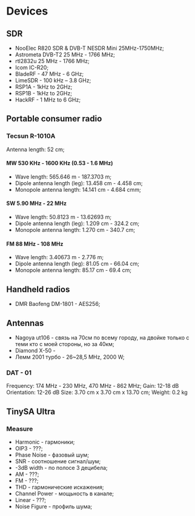 # Devices

## SDR

- NooElec R820 SDR & DVB-T NESDR Mini 25MHz-1750MHz;
- Astrometa DVB-T2  25 MHz - 1766 MHz;
- rtl2832u 25 MHz - 1766 MHz;
- Icom IC-R20;
- BladeRF - 47 MHz - 6 GHz;
- LimeSDR - 100 kHz – 3.8 GHz;
- RSP1A - 1kHz to 2GHz;
- RSP1B - 1kHz to 2GHz;
- HackRF - 1 MHz to 6 GHz;

## Portable consumer radio

### Tecsun R-1010A

Antenna length: 52 cm;

#### MW 530 KHz - 1600 KHz (0.53 - 1.6 MHz)

- Wave length: 565.646 m - 187.3703 m;
- Dipole antenna length (leg): 13.458 cm -  4.458 cm;
- Monopole antenna length: 14.141 cm -  4.684 cmm;

#### SW 5.90 MHz - 22 MHz

- Wave length: 50.8123 m - 13.62693 m;
- Dipole antenna length (leg): 1.209 cm - 324.2 cm;
- Monopole antenna length: 1.270 cm - 340.7 cm;

#### FM 88 MHz - 108 MHz

- Wave length: 3.40673 m - 2.776 m;
- Dipole antenna length (leg): 81.05 cm - 66.04 cm;
- Monopole antenna length: 85.17 cm - 69.4 cm;

## Handheld radios

- DMR Baofeng DM-1801 - AES256;

## Antennas

- Nagoya ut106 - связь на 70см по всему городу, на двойке только с теми кто с моей стороны, но за 40км;
- Diamond X-50 - 
- Лемм 2001 турбо -  26~28,5 MHz, 2000 W;

### DAT - 01

Frequency: 174 MHz - 230 MHz, 470 MHz - 862 MHz;
Gain: 12-18 dB
Orientation: 12-26 dB
Size: 3.70 cm x 3.70 cm x 13.70 cm;
Weight: 0.2 kg

## TinySA Ultra

### Measure

- Harmonic - гармоники;
- OIP3 - ???;
- Phase Noise - фазовый шум;
- SNR - соотношение сигнал/шум;
- -3dB width - по полосе 3 децибела;
- AM - ???;
- FM - ???;
- THD - гармонические искажения;
- Channel Power - мощьность в канале;
- Linear - ???;
- Noise Figure - профиль шума;
